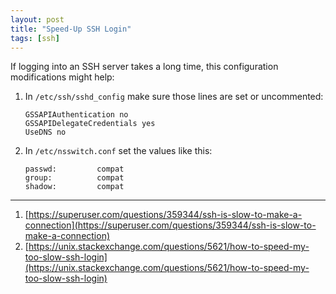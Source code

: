 ```yaml
---
layout: post
title: "Speed-Up SSH Login"
tags: [ssh]
---
```


If logging into an SSH server takes a long time, this configuration modifications might help:

1. In `/etc/ssh/sshd_config` make sure those lines are set or uncommented:
   ```
   GSSAPIAuthentication no
   GSSAPIDelegateCredentials yes
   UseDNS no
   ```
2. In `/etc/nsswitch.conf` set the values like this:
   ```
   passwd:         compat
   group:          compat
   shadow:         compat
   ```

---
1. [https://superuser.com/questions/359344/ssh-is-slow-to-make-a-connection](https://superuser.com/questions/359344/ssh-is-slow-to-make-a-connection)
2. [https://unix.stackexchange.com/questions/5621/how-to-speed-my-too-slow-ssh-login](https://unix.stackexchange.com/questions/5621/how-to-speed-my-too-slow-ssh-login)
